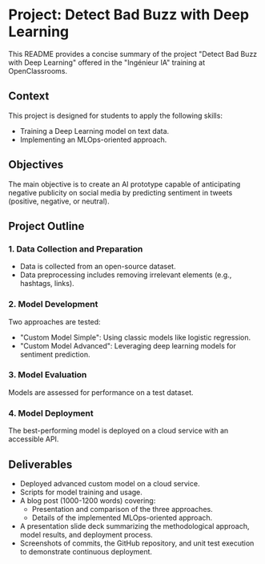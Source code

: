 # Project: Detect Bad Buzz with Deep Learning

This README provides a concise summary of the project "Detect Bad Buzz with Deep Learning" offered in the "Ingénieur IA" training at OpenClassrooms.

## Context

This project is designed for students to apply the following skills:

- Training a Deep Learning model on text data.
- Implementing an MLOps-oriented approach.

## Objectives

The main objective is to create an AI prototype capable of anticipating negative publicity on social media by predicting sentiment in tweets (positive, negative, or neutral).

## Project Outline

### 1. Data Collection and Preparation

- Data is collected from an open-source dataset.
- Data preprocessing includes removing irrelevant elements (e.g., hashtags, links).

### 2. Model Development

Two approaches are tested:

- "Custom Model Simple": Using classic models like logistic regression.
- "Custom Model Advanced": Leveraging deep learning models for sentiment prediction.

### 3. Model Evaluation

Models are assessed for performance on a test dataset.

### 4. Model Deployment

The best-performing model is deployed on a cloud service with an accessible API.

## Deliverables

- Deployed advanced custom model on a cloud service.
- Scripts for model training and usage.
- A blog post (1000-1200 words) covering:
  - Presentation and comparison of the three approaches.
  - Details of the implemented MLOps-oriented approach.
- A presentation slide deck summarizing the methodological approach, model results, and deployment process.
- Screenshots of commits, the GitHub repository, and unit test execution to demonstrate continuous deployment.